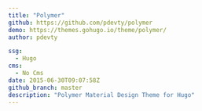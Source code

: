 ```yaml
---
title: "Polymer"
github: https://github.com/pdevty/polymer
demo: https://themes.gohugo.io/theme/polymer/
author: pdevty

ssg:
  - Hugo
cms:
  - No Cms
date: 2015-06-30T09:07:58Z
github_branch: master
description: "Polymer Material Design Theme for Hugo"
---
```

